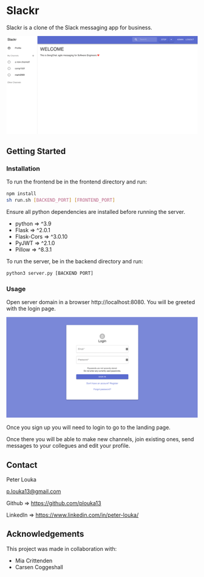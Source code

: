 # **Slackr**
Slackr is a clone of the Slack messaging app for business.

<p align="center">
  <img width="700" src="images/homepage.png" alt="homepage"/>
</p>

## **Getting Started**
### **Installation**
To run the frontend be in the frontend directory and run:
```bash
npm install
sh run.sh [BACKEND_PORT] [FRONTEND_PORT]
```

Ensure all python dependencies are installed before running the server.
* python => ^3.9
* Flask => ^2.0.1
* Flask-Cors => ^3.0.10
* PyJWT => ^2.1.0
* Pillow => ^8.3.1

To run the server, be in the backend directory and run:

```bash
python3 server.py [BACKEND PORT]
```
### **Usage**
Open server domain in a browser http://localhost:8080.
You will be greeted with the login page.
<p align="center">
  <img width="700" src="images/loginpage.png" alt="homepage"/>
</p>

Once you sign up you will need to login to go to the landing page.

Once there you will be able to make new channels, join existing ones, send messages to your collegues and edit your profile.

## **Contact**
Peter Louka

p.louka13@gmail.com

Github => https://github.com/plouka13

LinkedIn => https://www.linkedin.com/in/peter-louka/

## **Acknowledgements**
This project was made in collaboration with:
* Mia Crittenden
* Carsen Coggeshall
